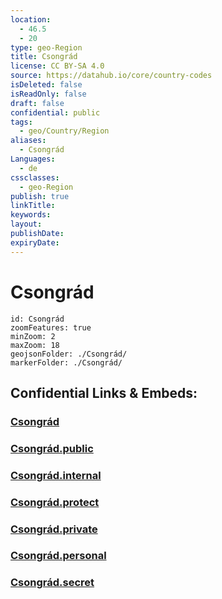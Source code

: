 ```yaml
---
location:
  - 46.5
  - 20
type: geo-Region
title: Csongrád
license: CC BY-SA 4.0
source: https://datahub.io/core/country-codes
isDeleted: false
isReadOnly: false
draft: false
confidential: public
tags:
  - geo/Country/Region
aliases:
  - Csongrád
Languages:
  - de
cssclasses:
  - geo-Region
publish: true
linkTitle:
keywords:
layout:
publishDate:
expiryDate:
---
```


# Csongrád

```leaflet
id: Csongrád
zoomFeatures: true 
minZoom: 2 
maxZoom: 18
geojsonFolder: ./Csongrád/
markerFolder: ./Csongrád/
```


## Confidential Links & Embeds: 

### [Csongrád](/_Standards/Earth/Continent/Europe/Europe~East/Hungary/Counties~Hungary/Csongrád.md) 

### [Csongrád.public](/_public/Earth/Continent/Europe/Europe~East/Hungary/Counties~Hungary/Csongrád.public.md) 

### [Csongrád.internal](/_internal/Earth/Continent/Europe/Europe~East/Hungary/Counties~Hungary/Csongrád.internal.md) 

### [Csongrád.protect](/_protect/Earth/Continent/Europe/Europe~East/Hungary/Counties~Hungary/Csongrád.protect.md) 

### [Csongrád.private](/_private/Earth/Continent/Europe/Europe~East/Hungary/Counties~Hungary/Csongrád.private.md) 

### [Csongrád.personal](/_personal/Earth/Continent/Europe/Europe~East/Hungary/Counties~Hungary/Csongrád.personal.md) 

### [Csongrád.secret](/_secret/Earth/Continent/Europe/Europe~East/Hungary/Counties~Hungary/Csongrád.secret.md)

